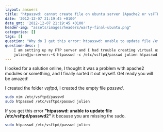 ```yaml
---
layout: answers
title: "htpasswd: cannot create file on ubuntu server (Apache2 or vsFTPd)"
date: '2012-12-07 21:19:45 +0100'
date_gmt: '2012-12-07 21:19:45 +0100'
header-img: "assets/images/headers/warty-final-ubuntu.png"
categories: []
tags: []
question: "Why do I get this error: htpasswd: unable to update file /etc/vsftpd/passwd2"
question-desc: |
    I am setting up my FTP server and I had trouble creating virtual users. Every time I used the htpasswd command I got this error message:
    julien@ju-server:~$ htpasswd -c /etc/vsftpd/passwd julien htpasswd: cannot create file /etc/vsftpd/passwd
---
```


I looked for a solution online, I thought it was a problem with apache2 modules or something, and I finally sorted it out myself. Get ready you will be amazed!

I created the folder *vsftpd*, I created the empty file *passwd*.

```bash
sudo vim /etc/vsftpd/passwd
sudo htpasswd /etc/vsftpd/passwd julien
```

If you get this error **"htpasswd: unable to update file /etc/vsftpd/passwd2"** it because you are missing the sudo.

```bash
sudo htpasswd /etc/vsftpd/passwd julien
```
